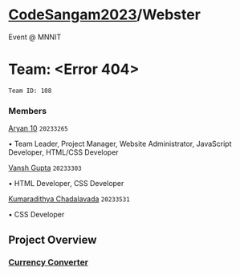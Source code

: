 # [CodeSangam2023](https://sac.mnnit.ac.in/codesangam)/Webster

Event @ MNNIT

# Team: <Error 404>

`Team ID: 108`

### Members

[Aryan 10](https://github.com/Aryan10)
`20233265`

• Team Leader, Project Manager, Website Administrator, JavaScript Developer, HTML/CSS Developer

[Vansh Gupta](https://github.com/Vansh07Gupta)
`20233303`

• HTML Developer, CSS Developer

[Kumaradithya Chadalavada](https://github.com/kumarchad)
`20233531`

• CSS Developer


## Project Overview

### [Currency Converter](https://webster-error404.glitch.me)
